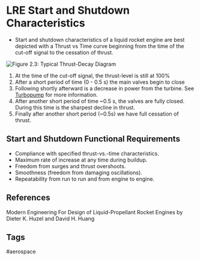 # LRE Start and Shutdown Characteristics  

* Start and shutdown characteristics of a liquid rocket engine are best depicted with a Thrust vs Time curve beginning from the time of the cut-off signal to the cessation of thrust.  

![Figure 2.3: Typical Thrust-Decay Diagram]($USERDIR/Zettelkasten/Pictures/Fig5p3-1)  

1. At the time of the cut-off signal, the thrust-level is still at 100%  
2. After a short period of time (0 - 0.5 s) the main valves begin to close 
3. Following shortly afterward is a decrease in power from the turbine. See [Turbopump](./202201100451) for more information.
4. After another short period of time ~0.5 s, the valves are fully closed. During this time is the sharpest decline in thrust.
5. Finally after another short period (~0.5s) we have full cessation of thrust.

## Start and Shutdown Functional Requirements
* Compliance with specified thrust-vs.-time characteristics.  
* Maximum rate of increase at any time during buildup.  
* Freedom from surges and thrust overshoots.  
* Smoothness (freedom from damaging oscillations).  
* Repeatability from run to run and from engine to engine.

## References
Modern Engineering For Design of Liquid-Propellant Rocket Engines by Dieter K. Huzel and David H. Huang

## Tags
#aerospace
